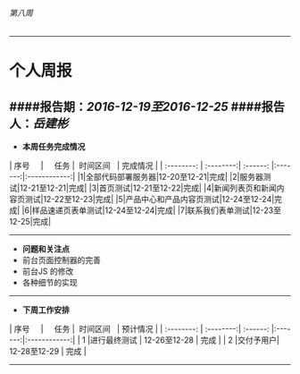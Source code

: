 ###### 第八周
------------
# 个人周报



####报告期：*2016-12-19至2016-12-25*
####报告人：*岳建彬*
------------
- **本周任务完成情况**

| 序号      |     任务 |  时间区间   | 完成情况 |
| :--------: | :--------:| :------: |:-------:|:------------:|
|1|全部代码部署服务器|12-20至12-21|完成|
|2|服务器测试|12-21至12-21|完成|
|3|首页测试|12-21至12-22|完成|
|4|新闻列表页和新闻内容页测试|12-22至12-23|完成|
|5|产品中心和产品内容页测试|12-24至12-24|完成|
|6|样品速递页表单测试|12-24至12-24|完成|
|7|联系我们表单测试|12-23至12-25|完成|


------------
- **问题和关注点**
- 前台页面控制器的完善
- 前台JS 的修改
- 各种细节的实现

------------

- **下周工作安排**


| 序号      |     任务 |  时间区间   | 预计情况 |
| :--------: | :--------:| :------: |:-------:|:------------:|
|  1 |进行最终测试 | 12-26至12-28  | 完成  |
|  2 |交付予用户| 12-28至12-29 | 完成 |




------------




